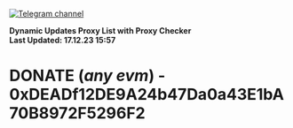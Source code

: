 [![Telegram channel](https://img.shields.io/endpoint?url=https://runkit.io/damiankrawczyk/telegram-badge/branches/master?url=https://t.me/n4z4v0d)](https://t.me/n4z4v0d) 

**Dynamic Updates Proxy List with Proxy Checker**  
**Last Updated: 17.12.23 15:57**

# DONATE (_any evm_) - 0xDEADf12DE9A24b47Da0a43E1bA70B8972F5296F2

